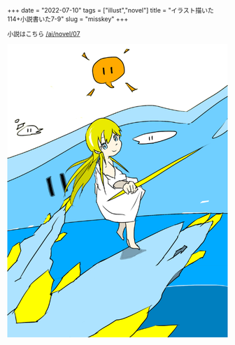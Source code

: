 +++
date = "2022-07-10"
tags = ["illust","novel"]
title = "イラスト描いた114+小説書いた7-9"
slug = "misskey"
+++

小説はこちら [/ai/novel/07](/ai/novel/07)

![](/img/yui_114.png)



